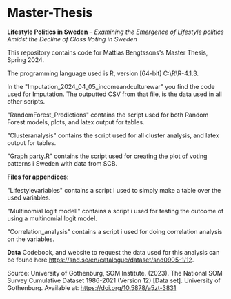 # Master-Thesis

**Lifestyle Politics in Sweden** –
_Examining the Emergence of Lifestyle politics Amidst the
Decline of Class Voting in Sweden_

This repository contains code for Mattias Bengtssons's Master Thesis, Spring 2024. 

The programming language used is R, version [64-bit] C:\R\R-4.1.3. 

In the "Imputation_2024_04_05_incomeandculturewar" you find the code used for Imputation. The outputted CSV from that file, is the data used in all other scripts.

"RandomForest_Predictions" contains the script used for both Random Forest models, plots, and latex output for tables. 

"Clusteranalysis" contains the script used for all cluster analysis, and latex output for tables. 

"Graph party.R" contains the script used for creating the plot of voting patterns i Sweden with data from SCB. 

**Files for appendices**:

"Lifestylevariables" contains a script I used to simply make a table over the used variables. 

"Multinomial logit modell" contains a script i used for testing the outcome of using a multinomial logit model. 

"Correlation_analysis" contains a script i used for doing correlation analysis on the variables. 

**Data**
Codebook, and website to request the data used for this analysis can be found here https://snd.se/en/catalogue/dataset/snd0905-1/12.

Source: University of Gothenburg, SOM Institute. (2023). The National SOM Survey Cumulative Dataset 1986-2021 (Version 12) [Data set]. University of Gothenburg. Available at: https://doi.org/10.5878/a5zt-3831
